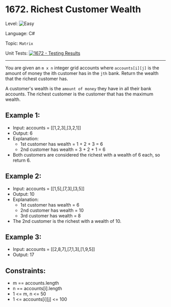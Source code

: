 # 1672. Richest Customer Wealth

Level: ![Easy](https://img.shields.io/badge/Easy-lightgreen)

Language: C#

Topic: `Matrix`

Unit Tests: [![1672 - Testing Results](https://github.com/F4NT0/My-LeetCode-Solvings/actions/workflows/1672.yml/badge.svg)](https://github.com/F4NT0/My-LeetCode-Solvings/actions/workflows/1672.yml)

---

You are given an `m x n` integer grid accounts where `accounts[i][j]` is the amount of money the i​​​​​​​​​​​th​​​​ customer has in the `j​​​​​​​​​​​th​​​`​ bank. Return the wealth that the richest customer has.

A customer's wealth is the `amount of money` they have in all their bank accounts. The richest customer is the customer that has the maximum wealth.

 
## Example 1:

- Input: accounts = [[1,2,3],[3,2,1]]
- Output: 6
- Explanation: 
  - 1st customer has wealth = 1 + 2 + 3 = 6
  - 2nd customer has wealth = 3 + 2 + 1 = 6
- Both customers are considered the richest with a wealth of 6 each, so return 6.

## Example 2:

- Input: accounts = [[1,5],[7,3],[3,5]]
- Output: 10
- Explanation: 
  - 1st customer has wealth = 6
  - 2nd customer has wealth = 10 
  - 3rd customer has wealth = 8
- The 2nd customer is the richest with a wealth of 10.

## Example 3:

- Input: accounts = [[2,8,7],[7,1,3],[1,9,5]]
- Output: 17
 

## Constraints:

- m == accounts.length
- n == accounts[i].length
- 1 <= m, n <= 50
- 1 <= accounts[i][j] <= 100